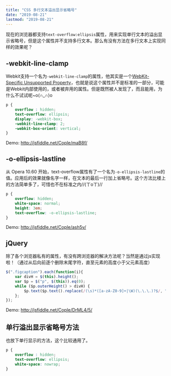 ```yaml
---
title: "CSS 多行文本溢出显示省略号"
date: "2019-08-21"
lastmod: "2019-08-21"
---
```


现在的浏览器都支持`text-overflow:ellipsis`属性，用来实现单行文本的溢出显示省略号，但是这个属性并不支持多行文本。那么有没有方法在多行文本上实现同样的效果呢？

## -webkit-line-clamp

Webkit支持一个名为`-webkit-line-clamp`的属性，他其实是一个[WebKit-Specific Unsupported Property](http://developer.apple.com/safari/library/documentation/AppleApplications/Reference/SafariCSSRef/Articles/StandardCSSProperties.html#//apple_ref/doc/uid/TP30001266-UnsupportedProperties)，也就是说这个属性并不是标准的一部分，可能是Webkit内部使用的，或者被弃用的属性。但是既然被人发现了，而且能用，为什么不试试呢~o(∩_∩)o

```css
p {
    overflow : hidden;
    text-overflow: ellipsis;
    display: -webkit-box;
    -webkit-line-clamp: 2;
    -webkit-box-orient: vertical;
}
```

Demo: <http://jsfiddle.net/Cople/maB8f/>

## -o-ellipsis-lastline

从 Opera 10.60 开始，text-overflow属性有了一个名为`-o-ellipsis-lastline`的值。应用后的效果就像名字一样，在文本的最后一行加上省略号。这个方法比楼上的方法简单多了，可惜也不在标准之内//(ㄒoㄒ)//

```css
p {
    overflow: hidden;
    white-space: normal;
    height: 3em;
    text-overflow: -o-ellipsis-lastline;
}
```

Demo: <http://jsfiddle.net/Cople/ash5v/>

## jQuery

除了各个浏览器私有的属性，有没有跨浏览器的解决方法呢？当然是通过js实现啦！（通过从后向前逐个删除末尾字符，直至元素的高度小于父元素高度）

```js
$(".figcaption").each(function(i){
    var divH = $(this).height();
    var $p = $("p", $(this)).eq(0);
    while ($p.outerHeight() > divH) {
        $p.text($p.text().replace(/(\s)*([a-zA-Z0-9]+|\W)(\.\.\.)?$/, "..."));
    };
});
```

Demo: <http://jsfiddle.net/Cople/DrML4/5/>

## 单行溢出显示省略号方法

也放下单行显示的方法，这个比较通用了。

```css
p {
    overflow : hidden;
    text-overflow: ellipsis;
    white-space: nowrap;
}
```